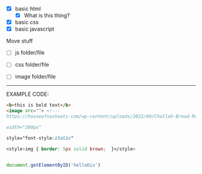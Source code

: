 
- [x] basic html
  - [x] What is this thing?
- [x] basic css
- [x] basic javascript

Move stuff

- [ ] js folder/file
- [ ] css folder/file
- [ ] image folder/file 


------
EXAMPLE CODE:

```HTML
<b>this is bold text</b>
<image src=""> <!---
https://houseofnasheats.com/wp-content/uploads/2022/09/Challah-Bread-Recipe-14.jpg

width="200px" 
```

```css
style="font-style:italic"

<style>img { border: 5px solid brown;  }</style>

```


```javascript

document.getElementByID('helloDiv')

```
